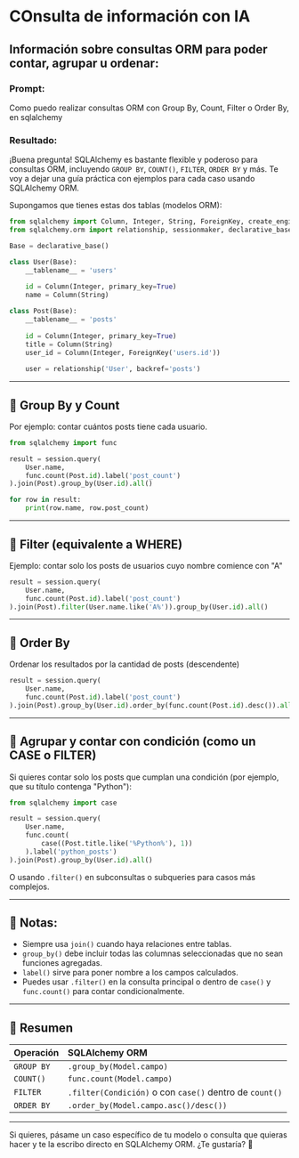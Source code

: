 # COnsulta de información con IA

## Información sobre consultas ORM para poder contar, agrupar u ordenar:

### Prompt:
Como puedo realizar consultas ORM con Group By, Count, Filter o Order By, en sqlalchemy

### Resultado:
¡Buena pregunta! SQLAlchemy es bastante flexible y poderoso para consultas ORM, incluyendo `GROUP BY`, `COUNT()`, `FILTER`, `ORDER BY` y más. Te voy a dejar una guía práctica con ejemplos para cada caso usando SQLAlchemy ORM.

Supongamos que tienes estas dos tablas (modelos ORM):

```python
from sqlalchemy import Column, Integer, String, ForeignKey, create_engine, func
from sqlalchemy.orm import relationship, sessionmaker, declarative_base

Base = declarative_base()

class User(Base):
    __tablename__ = 'users'
    
    id = Column(Integer, primary_key=True)
    name = Column(String)

class Post(Base):
    __tablename__ = 'posts'
    
    id = Column(Integer, primary_key=True)
    title = Column(String)
    user_id = Column(Integer, ForeignKey('users.id'))
    
    user = relationship('User', backref='posts')
```

---

## 📌 Group By y Count

Por ejemplo: contar cuántos posts tiene cada usuario.

```python
from sqlalchemy import func

result = session.query(
    User.name,
    func.count(Post.id).label('post_count')
).join(Post).group_by(User.id).all()

for row in result:
    print(row.name, row.post_count)
```

---

## 📌 Filter (equivalente a WHERE)

Ejemplo: contar solo los posts de usuarios cuyo nombre comience con "A"

```python
result = session.query(
    User.name,
    func.count(Post.id).label('post_count')
).join(Post).filter(User.name.like('A%')).group_by(User.id).all()
```

---

## 📌 Order By

Ordenar los resultados por la cantidad de posts (descendente)

```python
result = session.query(
    User.name,
    func.count(Post.id).label('post_count')
).join(Post).group_by(User.id).order_by(func.count(Post.id).desc()).all()
```

---

## 📌 Agrupar y contar con condición (como un CASE o FILTER)

Si quieres contar solo los posts que cumplan una condición (por ejemplo, que su título contenga "Python"):

```python
from sqlalchemy import case

result = session.query(
    User.name,
    func.count(
        case((Post.title.like('%Python%'), 1))
    ).label('python_posts')
).join(Post).group_by(User.id).all()
```

O usando `.filter()` en subconsultas o subqueries para casos más complejos.

---

## 📌 Notas:

* Siempre usa `join()` cuando haya relaciones entre tablas.
* `group_by()` debe incluir todas las columnas seleccionadas que no sean funciones agregadas.
* `label()` sirve para poner nombre a los campos calculados.
* Puedes usar `.filter()` en la consulta principal o dentro de `case()` y `func.count()` para contar condicionalmente.

---

## 📌 Resumen

| Operación  | SQLAlchemy ORM                                          |
| :--------- | :------------------------------------------------------ |
| `GROUP BY` | `.group_by(Model.campo)`                                |
| `COUNT()`  | `func.count(Model.campo)`                               |
| `FILTER`   | `.filter(Condición)` o con `case()` dentro de `count()` |
| `ORDER BY` | `.order_by(Model.campo.asc()/desc())`                   |

---

Si quieres, pásame un caso específico de tu modelo o consulta que quieras hacer y te la escribo directo en SQLAlchemy ORM. ¿Te gustaría? 🚀
